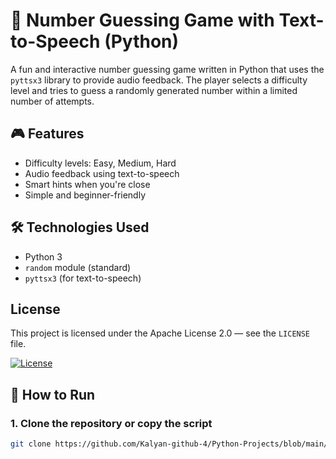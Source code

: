 # 🔢 Number Guessing Game with Text-to-Speech (Python)

A fun and interactive number guessing game written in Python that uses the `pyttsx3` library to provide audio feedback. The player selects a difficulty level and tries to guess a randomly generated number within a limited number of attempts.

## 🎮 Features

- Difficulty levels: Easy, Medium, Hard
- Audio feedback using text-to-speech
- Smart hints when you're close
- Simple and beginner-friendly

## 🛠️ Technologies Used

- Python 3
- `random` module (standard)
- `pyttsx3` (for text-to-speech)

## License
This project is licensed under the Apache License 2.0 — see the `LICENSE` file.

[![License](https://img.shields.io/badge/license-Apache%202.0-blue.svg)](https://www.apache.org/licenses/LICENSE-2.0)

## 🚀 How to Run

### 1. Clone the repository or copy the script

```bash
git clone https://github.com/Kalyan-github-4/Python-Projects/blob/main/guess_num.py.git
